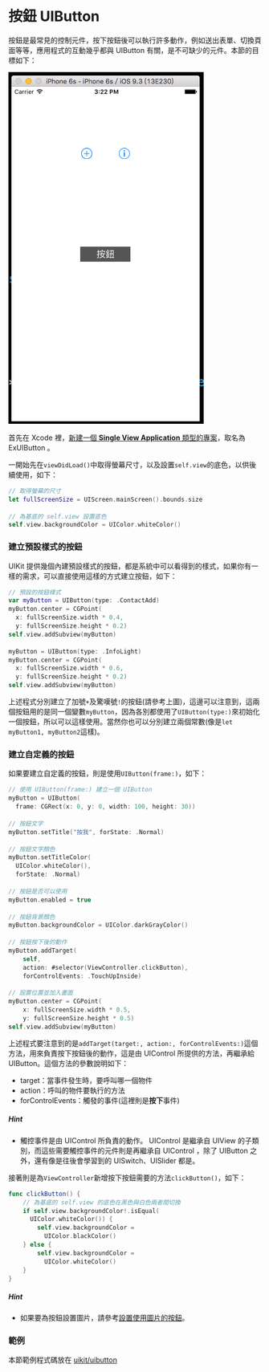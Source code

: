# 按鈕 UIButton

按鈕是最常見的控制元件，按下按鈕後可以執行許多動作，例如送出表單、切換頁面等等，應用程式的互動幾乎都與 UIButton 有關，是不可缺少的元件。本節的目標如下：

![uibutton01](../images/uikit/uibutton/uibutton01.png)

首先在 Xcode 裡，[新建一個 **Single View Application** 類型的專案](../more/open_project.md#create_a_new_project)，取名為 ExUIButton 。

一開始先在`viewDidLoad()`中取得螢幕尺寸，以及設置`self.view`的底色，以供後續使用，如下：

```swift
// 取得螢幕的尺寸
let fullScreenSize = UIScreen.mainScreen().bounds.size

// 為基底的 self.view 設置底色
self.view.backgroundColor = UIColor.whiteColor()

```

### 建立預設樣式的按鈕

UIKit 提供幾個內建預設樣式的按鈕，都是系統中可以看得到的樣式，如果你有一樣的需求，可以直接使用這樣的方式建立按鈕，如下：

```swift
// 預設的按鈕樣式
var myButton = UIButton(type: .ContactAdd)
myButton.center = CGPoint(
  x: fullScreenSize.width * 0.4,
  y: fullScreenSize.height * 0.2)
self.view.addSubview(myButton)

myButton = UIButton(type: .InfoLight)
myButton.center = CGPoint(
  x: fullScreenSize.width * 0.6,
  y: fullScreenSize.height * 0.2)
self.view.addSubview(myButton)

```

上述程式分別建立了加號`+`及驚嘆號`!`的按鈕(請參考上圖)，這邊可以注意到，這兩個按鈕用的是同一個變數`myButton`，因為各別都使用了`UIButton(type:)`來初始化一個按鈕，所以可以這樣使用。當然你也可以分別建立兩個常數(像是`let myButton1, myButton2`這樣)。


### 建立自定義的按鈕

如果要建立自定義的按鈕，則是使用`UIButton(frame:)`，如下：

```swift
// 使用 UIButton(frame:) 建立一個 UIButton
myButton = UIButton(
  frame: CGRect(x: 0, y: 0, width: 100, height: 30))

// 按鈕文字
myButton.setTitle("按我", forState: .Normal)

// 按鈕文字顏色
myButton.setTitleColor(
  UIColor.whiteColor(),
  forState: .Normal)

// 按鈕是否可以使用
myButton.enabled = true

// 按鈕背景顏色
myButton.backgroundColor = UIColor.darkGrayColor()

// 按鈕按下後的動作
myButton.addTarget(
	self, 
	action: #selector(ViewController.clickButton),
	forControlEvents: .TouchUpInside)

// 設置位置並加入畫面
myButton.center = CGPoint(
	x: fullScreenSize.width * 0.5,
    y: fullScreenSize.height * 0.5)
self.view.addSubview(myButton)

```

上述程式要注意到的是`addTarget(target:, action:, forControlEvents:)`這個方法，用來負責按下按鈕後的動作，這是由 UIControl 所提供的方法，再繼承給 UIButton。這個方法的參數說明如下：

- target：當事件發生時，要呼叫哪一個物件
- action：呼叫的物件要執行的方法
- forControlEvents：觸發的事件(這裡則是**按下**事件)

##### Hint

- 觸控事件是由 UIControl 所負責的動作。 UIControl 是繼承自 UIView 的子類別，而這些需要觸控事件的元件則是再繼承自 UIControl ，除了 UIButton 之外，還有像是往後會學習到的 UISwitch、UISlider 都是。

接著則是為`ViewController`新增按下按鈕需要的方法`clickButton()`，如下：

```swift
func clickButton() {
    // 為基底的 self.view 的底色在黑色與白色兩者間切換
    if self.view.backgroundColor!.isEqual(
      UIColor.whiteColor()) {
        self.view.backgroundColor = 
          UIColor.blackColor()
    } else {
        self.view.backgroundColor = 
          UIColor.whiteColor()
    }
}

```

##### Hint

- 如果要為按鈕設置圖片，請參考[設置使用圖片的按鈕](../uikit/uiimageview.md#image_in_button)。


### 範例

本節範例程式碼放在 [uikit/uibutton](https://github.com/itisjoe/swiftgo_files/tree/master/uikit/uibutton)

